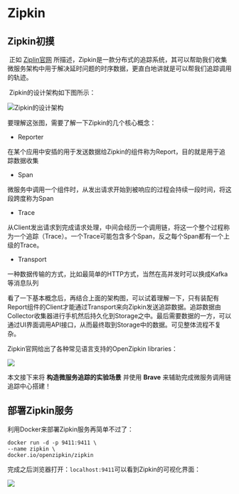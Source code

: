 # Zipkin

## Zipkin初摸

​		正如 [Ziplin官网](https://zipkin.io/) 所描述，Zipkin是一款分布式的追踪系统，其可以帮助我们收集微服务架构中用于解决延时问题的时序数据，更直白地讲就是可以帮我们追踪调用的轨迹。

​	Zipkin的设计架构如下图所示：

![Zipkin的设计架构](https://upload-images.jianshu.io/upload_images/9824247-d30c7c39fedac161.png?imageMogr2/auto-orient/strip%7CimageView2/2/w/661/format/webp)

要理解这张图，需要了解一下Zipkin的几个核心概念：

- Reporter

在某个应用中安插的用于发送数据给Zipkin的组件称为Report，目的就是用于追踪数据收集

- Span

微服务中调用一个组件时，从发出请求开始到被响应的过程会持续一段时间，将这段跨度称为Span

- Trace

从Client发出请求到完成请求处理，中间会经历一个调用链，将这一个整个过程称为一个追踪（Trace）。一个Trace可能包含多个Span，反之每个Span都有一个上级的Trace。

- Transport

一种数据传输的方式，比如最简单的HTTP方式，当然在高并发时可以换成Kafka等消息队列

看了一下基本概念后，再结合上面的架构图，可以试着理解一下，只有装配有Report组件的Client才能通过Transport来向Zipkin发送追踪数据。追踪数据由Collector收集器进行手机然后持久化到Storage之中。最后需要数据的一方，可以通过UI界面调用API接口，从而最终取到Storage中的数据。可见整体流程不复杂。

Zipkin官网给出了各种常见语言支持的OpenZipkin libraries：

 ![](https://upload-images.jianshu.io/upload_images/9824247-2293db1655e54057.png?imageMogr2/auto-orient/strip%7CimageView2/2/w/971/format/webp)

本文接下来将 **构造微服务追踪的实验场景** 并使用 **Brave** 来辅助完成微服务调用链追踪中心搭建！

## 部署Zipkin服务

利用Docker来部署Zipkin服务再简单不过了：

```
docker run -d -p 9411:9411 \
--name zipkin \
docker.io/openzipkin/zipkin
```

完成之后浏览器打开：`localhost:9411`可以看到Zipkin的可视化界面：

![](https://upload-images.jianshu.io/upload_images/9824247-46f2092bf3e778a2.png?imageMogr2/auto-orient/strip%7CimageView2/2/w/1000/format/webp)

